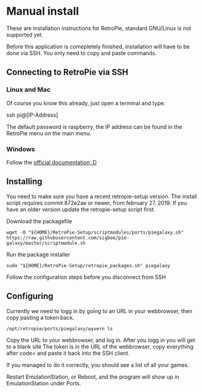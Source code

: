 # Manual install

These are installation instructions for RetroPie, standard GNU/Linux is not supported yet.

Before this application is comepletely finished, installation will have to be done via SSH. You only need to copy and paste commands.

## Connecting to RetroPie via SSH

### Linux and Mac

Of course you know this already, just open a terminal and type:

   ssh pi@[IP-Address]

The default password is raspberry, the IP address can be found in the RetroPie menu on the main menu.

### Windows

Follow the [official documentation :D](https://www.raspberrypi.org/documentation/remote-access/ssh/windows.md)

## Installing

You need to make sure you have a recent retropie-setup version.
The install script requires commit 872e2ae or newer, from february 27, 2019.
If you have an older version update the retropie-setup script first.

Download the packagefile

    wget -O "${HOME}/RetroPie-Setup/scriptmodules/ports/piegalaxy.sh" https://raw.githubusercontent.com/sigboe/pie-galaxy/master/scriptmodule.sh

Run the package installer

    sudo "${HOME}/RetroPie-Setup/retropie_packages.sh" piegalaxy

Follow the configuration steps before you disconnect from SSH

## Configuring

Currently we need to logg in by going to an URL in your webbrowser, then copy pasting a token back.

    /opt/retropie/ports/piegalaxy/wyvern ls

Copy the URL to your webbrowser, and log in. After you logg in you will get to a blank site
The token is in the URL of the webbrowser, copy everything after code= and paste it back into the SSH client.

If you managed to do it correctly, you should see a list of all your games.

Restart EmulationStation, or Reboot, and the program will show up in EmulationStation under Ports.